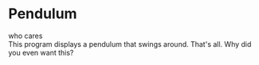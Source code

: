 # Pendulum
who cares  
This program displays a pendulum that swings around. That's all. Why did you even want this?
